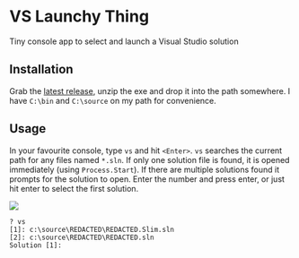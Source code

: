VS Launchy Thing
================

Tiny console app to select and launch a Visual Studio solution

## Installation

Grab the [latest release](https://github.com/bendetat/vs-launchy-thing/releases), unzip the exe and drop it into the path somewhere. I have `C:\bin` and `C:\source` on my path for convenience.

## Usage

In your favourite console, type `vs` and hit `<Enter>`. `vs` searches the current path for any files named `*.sln`. If only one solution file is found, it is opened immediately (using `Process.Start`). If there are multiple solutions found it prompts for the solution to open. Enter the number and press enter, or just hit enter to select the first solution.

![](http://i.imgur.com/CGDZ3LV.png)

    ? vs
    [1]: c:\source\REDACTED\REDACTED.Slim.sln
    [2]: c:\source\REDACTED\REDACTED.sln
    Solution [1]:
    
  
